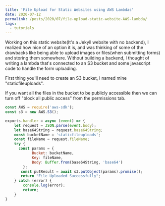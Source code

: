 ```yaml
---
title: 'File Upload for Static Websites using AWS Lambdas'
date: 2020-07-12
permalink: /posts/2020/07/file-upload-static-website-AWS-lambda/
tags:
  - tutorials
---
```


Working on this static website(It's a Jekyll website with no backend), I realized how nice of an option it is, and was thinking of some of the drawbacks like being able to upload images or files(when submitting forms) and storing them somewhere. Without building a backend, I thought of writing a lambda that's connected to an S3 bucket and some javascript code to handle the form uploading.

First thing you'll need to create an S3 bucket, I named mine "staticfileuploads".

If you want all the files in the bucket to be publicly accessible then we can turn off "block all public access" from the permissions tab.


```js
const AWS = require('aws-sdk');
const s3 = new AWS.S3();

exports.handler = async (event) => {
    let request = JSON.parse(event.body);
    let base64String = request.base64String;
    const bucketName = 'staticfileuploads';
    const fileName = request.fileName;
    try {
      const params = {
            Bucket: bucketName,
            Key: fileName,
            Body: Buffer.from(base64String, 'base64')
        };
       const putResult = await s3.putObject(params).promise();
       return "File Uploaded Successfully";
    } catch (error) {
        console.log(error);
        return;
    }
}
```
